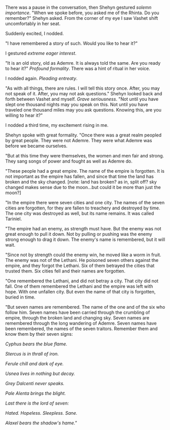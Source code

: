 There was a pause in the conversation, then Shehyn gestured *solemn
importance*. "When we spoke before, you asked me of the Rhinta. Do you
remember?" Shehyn asked. From the corner of my eye I saw Vashet shift
uncomfortably in her seat.

Suddenly excited, I nodded.

"I have remembered a story of such. Would you like to hear it?"

I gestured *extreme eager interest*.

"It is an old story, old as Ademre. It is always told the same. Are you
ready to hear it?" *Profound formality*. There was a hint of ritual in
her voice.

I nodded again. *Pleading entreaty*.

"As with all things, there are rules. I will tell this story once.
After, you may not speak of it. After, you may not ask questions."
Shehyn looked back and forth between Vashet and myself. *Grave
seriousness*. "Not until you have slept one thousand nights may you
speak on this. Not until you have traveled one thousand miles may you
ask questions. Knowing this, are you willing to hear it?"

I nodded a third time, my excitement rising in me.

Shehyn spoke with great formality. "Once there was a great realm peopled
by great people. They were not Ademre. They were what Ademre was before we became
ourselves.

"But at this time they were themselves, the women and men fair and
strong. They sang songs of power and fought as well as Ademre do.

"These people had a great empire. The name of the empire is forgotten.
It is not important as the empire has fallen, and since that time the
land has broken and the sky changed.
[note: land has broken?  as in, split off?  sky changed makes sense due to the moon...but could it be more than just the moon?]

"In the empire there were seven cities and one city. The names of the
seven cities are forgotten, for they are fallen to treachery and
destroyed by time. The one city was destroyed as well, but its name
remains. It was called Tariniel.

"The empire had an enemy, as strength must have. But the enemy was not
great enough to pull it down. Not by pulling or pushing was the enemy
strong enough to drag it down. The enemy's name is remembered, but it
will wait.

"Since not by strength could the enemy win, he moved like a worm in
fruit. The enemy was not of the Lethani. He poisoned seven others
against the empire, and they forgot the Lethani. Six of them betrayed
the cities that trusted them. Six cities fell and their names are
forgotten.

"One remembered the Lethani, and did not betray a city. That city did
not fall. One of them remembered the Lethani and the empire was left
with hope. With one unfallen city. But even the name of that city is
forgotten, buried in time.

"But seven names are remembered. The name of the one and of the six who
follow him. Seven names have been carried through the crumbling of
empire, through the broken land and changing sky. Seven names are
remembered through the long wandering of Ademre. Seven names have been
remembered, the names of the seven traitors. Remember them and know them
by their seven signs:

*Cyphus bears the blue flame.*

*Stercus is in thrall of iron.*

*Ferule chill and dark of eye.*

*Usnea lives in nothing but decay.*

*Grey Dalcenti never speaks.*

*Pale Alenta brings the blight.*

*Last there is the lord of seven:*

*Hated. Hopeless. Sleepless. Sane.*

*Alaxel bears the shadow's hame."*
